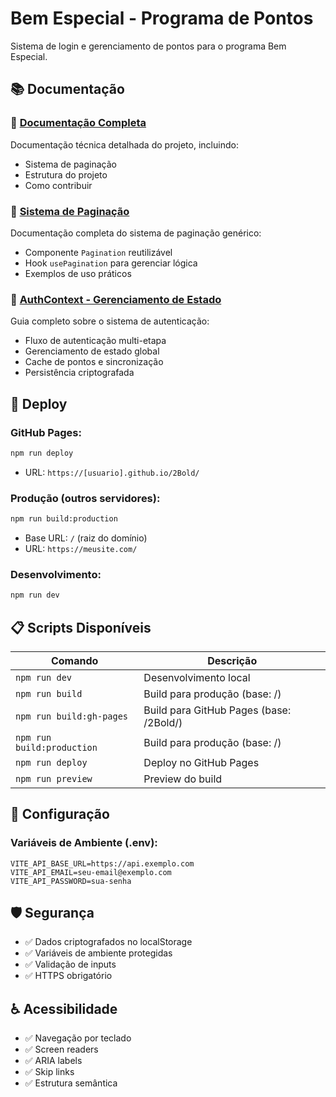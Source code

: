 # Bem Especial - Programa de Pontos

Sistema de login e gerenciamento de pontos para o programa Bem Especial.

## 📚 Documentação

### **📖 [Documentação Completa](./documentation/README.md)**
Documentação técnica detalhada do projeto, incluindo:
- Sistema de paginação
- Estrutura do projeto
- Como contribuir

### **🔄 [Sistema de Paginação](./documentation/PAGINATION_USAGE.md)**
Documentação completa do sistema de paginação genérico:
- Componente `Pagination` reutilizável
- Hook `usePagination` para gerenciar lógica
- Exemplos de uso práticos

### **🔐 [AuthContext - Gerenciamento de Estado](./documentation/AUTHCONTEXT_USAGE.md)**
Guia completo sobre o sistema de autenticação:
- Fluxo de autenticação multi-etapa
- Gerenciamento de estado global
- Cache de pontos e sincronização
- Persistência criptografada

## 🚀 Deploy

### **GitHub Pages:**
```bash
npm run deploy
```
- URL: `https://[usuario].github.io/2Bold/`

### **Produção (outros servidores):**
```bash
npm run build:production
```
- Base URL: `/` (raiz do domínio)
- URL: `https://meusite.com/`

### **Desenvolvimento:**
```bash
npm run dev
```

## 📋 Scripts Disponíveis

| Comando | Descrição |
|---------|-----------|
| `npm run dev` | Desenvolvimento local |
| `npm run build` | Build para produção (base: /) |
| `npm run build:gh-pages` | Build para GitHub Pages (base: /2Bold/) |
| `npm run build:production` | Build para produção (base: /) |
| `npm run deploy` | Deploy no GitHub Pages |
| `npm run preview` | Preview do build |

## 🔧 Configuração

### **Variáveis de Ambiente (.env):**
```env
VITE_API_BASE_URL=https://api.exemplo.com
VITE_API_EMAIL=seu-email@exemplo.com
VITE_API_PASSWORD=sua-senha
```

## 🛡️ Segurança

- ✅ Dados criptografados no localStorage
- ✅ Variáveis de ambiente protegidas
- ✅ Validação de inputs
- ✅ HTTPS obrigatório

## ♿ Acessibilidade

- ✅ Navegação por teclado
- ✅ Screen readers
- ✅ ARIA labels
- ✅ Skip links
- ✅ Estrutura semântica 